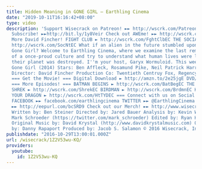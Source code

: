 ```yaml
---
title: Hidden Meaning in GONE GIRL – Earthling Cinema
date: "2019-10-11T16:16:42+08:00"
type: video
description: 'Support Wisecrack on Patreon! ►► http://wscrk.com/PatreonWC Join Wisecrack!
  Subscribe! ►►http://bit.ly/1y8Veir Check out AWEme! ►► http://wscrk.com/AWEmeWC
  More David Fincher! FIGHT CLUB ► http://wscrk.com/FghtClbEC THE SOCIAL NETWORK ►
  http://wscrk.com/SocNtEC What if an alien in the future stumbled upon David Fincher''s
  Gone Girl? Welcome to Earthling Cinema, where we examine the last remaining artifacts
  of a once-proud culture and try to understand what human lives were like before
  their planet was destroyed. I''m your host, Garyx Wormuloid. This week''s film:
  Gone Girl (2014) Stars: Ben Affleck, Rosamund Pike, Neil Patrick Harris, Tyler Perry
  Director: David Fincher Production Co: Twentieth Centruy Fox, Regency Enterprises
  === Get the Movie! === Digital Download ► http://amzn.to/2e25jgE DVD/Blu-ray ► http://amzn.to/2eVueBv
  === More Episodes! === BATMAN BEGINS ► http://wscrk.com/BatBegEC THE PURGE ► http://wscrk.com/PurgeEC
  SHREK ► http://wscrk.com/ShrekEC BIRDMAN ► http://wscrk.com/BrdmnEC HOW TO TRAIN
  YOUR DRAGON ► http://wscrk.com/HtTYDEC === Connect with us on Social Media! ===
  FACEBOOK ►► facebook.com/earthlingcinema TWITTER ►► @EarthlingCinema Get Email Alerts
  ►► http://eepurl.com/bcSRD9 Check out our Merch! ►► http://www.wisecrack.co/store
  Written by: Ben Steiner Directed by: Jared Bauer Analysis by: Kevin Winzer Starring:
  Mark Schroeder (https://twitter.com/mark_schroeder) Edited by: Ryan Hailey (http://www.ryanhaileydotcom.com/)
  Original Music by: David Krystal (http://www.davidkrystalmusic.com) Opening Animation
  by: Danny Rapaport Produced by: Jacob S. Salamon © 2016 Wisecrack, Inc.'
publishdate: "2016-10-29T13:00:01.000Z"
url: /wisecrack/1Z2V53wu-KQ/
providers:
  youtube:
    id: 1Z2V53wu-KQ
---
```

